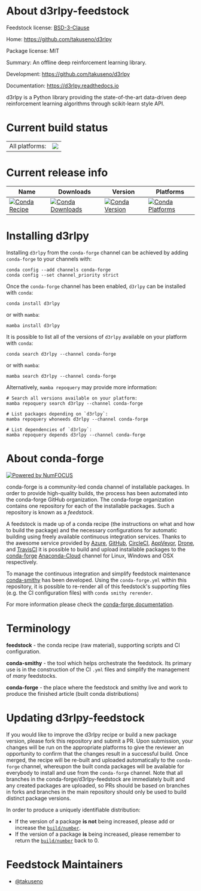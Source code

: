 About d3rlpy-feedstock
======================

Feedstock license: [BSD-3-Clause](https://github.com/conda-forge/d3rlpy-feedstock/blob/main/LICENSE.txt)

Home: https://github.com/takuseno/d3rlpy

Package license: MIT

Summary: An offline deep reinforcement learning library.

Development: https://github.com/takuseno/d3rlpy

Documentation: https://d3rlpy.readthedocs.io

d3rlpy is a Python library providing the state-of-the-art data-driven deep
reinforcement learning algorithms through scikit-learn style API.


Current build status
====================


<table><tr><td>All platforms:</td>
    <td>
      <a href="https://dev.azure.com/conda-forge/feedstock-builds/_build/latest?definitionId=11129&branchName=main">
        <img src="https://dev.azure.com/conda-forge/feedstock-builds/_apis/build/status/d3rlpy-feedstock?branchName=main">
      </a>
    </td>
  </tr>
</table>

Current release info
====================

| Name | Downloads | Version | Platforms |
| --- | --- | --- | --- |
| [![Conda Recipe](https://img.shields.io/badge/recipe-d3rlpy-green.svg)](https://anaconda.org/conda-forge/d3rlpy) | [![Conda Downloads](https://img.shields.io/conda/dn/conda-forge/d3rlpy.svg)](https://anaconda.org/conda-forge/d3rlpy) | [![Conda Version](https://img.shields.io/conda/vn/conda-forge/d3rlpy.svg)](https://anaconda.org/conda-forge/d3rlpy) | [![Conda Platforms](https://img.shields.io/conda/pn/conda-forge/d3rlpy.svg)](https://anaconda.org/conda-forge/d3rlpy) |

Installing d3rlpy
=================

Installing `d3rlpy` from the `conda-forge` channel can be achieved by adding `conda-forge` to your channels with:

```
conda config --add channels conda-forge
conda config --set channel_priority strict
```

Once the `conda-forge` channel has been enabled, `d3rlpy` can be installed with `conda`:

```
conda install d3rlpy
```

or with `mamba`:

```
mamba install d3rlpy
```

It is possible to list all of the versions of `d3rlpy` available on your platform with `conda`:

```
conda search d3rlpy --channel conda-forge
```

or with `mamba`:

```
mamba search d3rlpy --channel conda-forge
```

Alternatively, `mamba repoquery` may provide more information:

```
# Search all versions available on your platform:
mamba repoquery search d3rlpy --channel conda-forge

# List packages depending on `d3rlpy`:
mamba repoquery whoneeds d3rlpy --channel conda-forge

# List dependencies of `d3rlpy`:
mamba repoquery depends d3rlpy --channel conda-forge
```


About conda-forge
=================

[![Powered by
NumFOCUS](https://img.shields.io/badge/powered%20by-NumFOCUS-orange.svg?style=flat&colorA=E1523D&colorB=007D8A)](https://numfocus.org)

conda-forge is a community-led conda channel of installable packages.
In order to provide high-quality builds, the process has been automated into the
conda-forge GitHub organization. The conda-forge organization contains one repository
for each of the installable packages. Such a repository is known as a *feedstock*.

A feedstock is made up of a conda recipe (the instructions on what and how to build
the package) and the necessary configurations for automatic building using freely
available continuous integration services. Thanks to the awesome service provided by
[Azure](https://azure.microsoft.com/en-us/services/devops/), [GitHub](https://github.com/),
[CircleCI](https://circleci.com/), [AppVeyor](https://www.appveyor.com/),
[Drone](https://cloud.drone.io/welcome), and [TravisCI](https://travis-ci.com/)
it is possible to build and upload installable packages to the
[conda-forge](https://anaconda.org/conda-forge) [Anaconda-Cloud](https://anaconda.org/)
channel for Linux, Windows and OSX respectively.

To manage the continuous integration and simplify feedstock maintenance
[conda-smithy](https://github.com/conda-forge/conda-smithy) has been developed.
Using the ``conda-forge.yml`` within this repository, it is possible to re-render all of
this feedstock's supporting files (e.g. the CI configuration files) with ``conda smithy rerender``.

For more information please check the [conda-forge documentation](https://conda-forge.org/docs/).

Terminology
===========

**feedstock** - the conda recipe (raw material), supporting scripts and CI configuration.

**conda-smithy** - the tool which helps orchestrate the feedstock.
                   Its primary use is in the construction of the CI ``.yml`` files
                   and simplify the management of *many* feedstocks.

**conda-forge** - the place where the feedstock and smithy live and work to
                  produce the finished article (built conda distributions)


Updating d3rlpy-feedstock
=========================

If you would like to improve the d3rlpy recipe or build a new
package version, please fork this repository and submit a PR. Upon submission,
your changes will be run on the appropriate platforms to give the reviewer an
opportunity to confirm that the changes result in a successful build. Once
merged, the recipe will be re-built and uploaded automatically to the
`conda-forge` channel, whereupon the built conda packages will be available for
everybody to install and use from the `conda-forge` channel.
Note that all branches in the conda-forge/d3rlpy-feedstock are
immediately built and any created packages are uploaded, so PRs should be based
on branches in forks and branches in the main repository should only be used to
build distinct package versions.

In order to produce a uniquely identifiable distribution:
 * If the version of a package **is not** being increased, please add or increase
   the [``build/number``](https://docs.conda.io/projects/conda-build/en/latest/resources/define-metadata.html#build-number-and-string).
 * If the version of a package **is** being increased, please remember to return
   the [``build/number``](https://docs.conda.io/projects/conda-build/en/latest/resources/define-metadata.html#build-number-and-string)
   back to 0.

Feedstock Maintainers
=====================

* [@takuseno](https://github.com/takuseno/)

